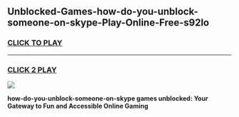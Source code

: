 
## Unblocked-Games-how-do-you-unblock-someone-on-skype-Play-Online-Free-s92lo
<h3>
<a href="https://premium76.site?title=how-do-you-unblock-someone-on-skype&ref=26A">CLICK TO PLAY</a></h3>
<hr>

<h3>
<a href="https://premium76.site?title=how-do-you-unblock-someone-on-skype&ref=26A">CLICK 2 PLAY</a>
  
</h3>

<a href="https://premium76.site?title=how-do-you-unblock-someone-on-skype&ref=26A"><img src="https://clearcache.store/games.png"></a>


**how-do-you-unblock-someone-on-skype games unblocked: Your Gateway to Fun and Accessible Online Gaming**

